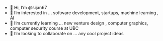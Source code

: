- 👋 Hi, I’m @sijan67
- 👀 I’m interested in ... software development, startups, machine learning , AI
- 🌱 I’m currently learning ... new venture design , computer graphics, computer security course at UBC
- 💞️ I’m looking to collaborate on ... any cool project ideas

<!---
sijan67/sijan67 is a ✨ special ✨ repository because its `README.md` (this file) appears on your GitHub profile.
You can click the Preview link to take a look at your changes.
--->
